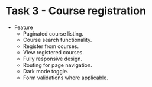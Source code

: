 #  Task 3 - Course registration
  - Feature 
      - Paginated course listing.
      - Course search functionality.
      - Register from courses.
      - View registered courses.
      - Fully responsive design.
      - Routing for page navigation.
      - Dark mode toggle.
      - Form validations where applicable.